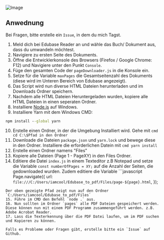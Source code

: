 ![Image](https://user-images.githubusercontent.com/35310806/131912718-c9d80cbb-e176-4a73-a2e3-03868c904b7c.png)


## Anwednung

Bei Fragen, bitte erstelle ein `Issue`, in dem du mich Tagst.

1. Meld dich bei Edubase Reader an und wähle das Buch/ Dokument aus, dass du umwandeln möchtest. 
2. Navigiere zu ersten Seite des Dokuments.
3. Öffne die Entwicklerkonsole des Browsers (Firefox / Google Chrome: F12) und Navigiere unter den Punkt `Console`.
4. Füge den gesamten Code der `pageDownloader.js` in die Konsole ein.
5. Setze für die Variable `maxPages` die Gesamtseitenzahl des Dokuments (diese wird im Unteren Bereich von Edubase angezeigt).
6. Das Script wird nun diverse HTML Dateien herunterladen und im Downloads Ordner speichern.
7. Nachdem alle HTML Dateien Heruntergeladen wurden, kopiere alle HTML Dateien in einen seperaten Ordner. 
8. Installiere [Node.js](https://nodejs.org/en/download/prebuilt-installer) auf Windows.
9. Installiere Yarn mit dem Windows CMD: 
``` cmd
npm install --global yarn
```
10. Erstelle einen Ordner, in der die Umgebung Installiert wird. Gehe mit ``` cmd
cd C:\$Pfad in den Ordner ```
11. Downloade die Dateien `package.json` und `yarn.lock` und bewege diese in den Ordner. Installiere die erforderlichen Datein mit ``` cmd
yarn install ```
12. Erstelle einen Ordner namens "Files" 
13. Kopiere alle Dateien (Page 1 - PageXY) in den Files Ordner.
14. Editiere die Datei `index.js` in einem Texteditor z.B Notepad und setze die Variable  `const numberOfPages = XY;` auf die Anzahl der Seiten, die gedownloaded wurden. Zudem editiere die Variable ```javascript
   Page.navigate({
     url: `file:///C:/Users/iamcool/Edubase_to_pdf/Files/page-${page}.html`,
   });  
   ```
   Der oben gezeigte Pfad zeigt nun auf den Ordner `C:/Users/iamcool/Edubase_to_pdf/Files`
15. Führe im CMD den Befehl `node .` aus.
16. Nun sollten im Ordner `pages` alle PDF Dateien gespeichert werden. Diese können nun mit einem PDF Programm zusammengeführt werden. z.B. Adobe Acrobat Reader.
17. Lass die Texterkennung über die PDF Datei laufen, um im PDF suchen und Kopieren zu können.

Falls es Probleme oder Fragen gibt, erstelle bitte ein `Issue` auf Github.


